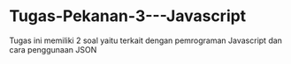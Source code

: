 # Tugas-Pekanan-3---Javascript
Tugas ini memiliki 2 soal yaitu terkait dengan pemrograman Javascript dan cara penggunaan JSON
